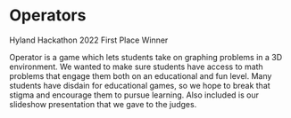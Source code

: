 # Operators
Hyland Hackathon 2022 First Place Winner

Operator is a game which lets students take on graphing problems in a 3D environment. 
We wanted to make sure students have access to math problems that engage them both on an educational and fun level. Many students have disdain for educational games, so we hope to break that stigma and encourage them to pursue learning. Also included is our slideshow presentation that we gave to the judges.